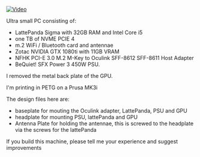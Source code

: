 [![Video](https://img.youtube.com/vi/HqVK50PhJEM/maxresdefault.jpg)](https://www.youtube.com/watch?v=HqVK50PhJEM)

Ultra small PC consisting of:
- LattePanda Sigma with 32GB RAM and Intel Core i5
- one TB of NVME PCIE 4
- m.2 WiFi / Bluetooth card and antennae 
- Zotac NVIDIA GTX 1080ti with 11GB VRAM 
- NFHK PCI-E 3.0 M.2 M-Key to Oculink SFF-8612 SFF-8611 Host Adapter
- BeQuiet! SFX Power 3 450W PSU.

I removed the metal back plate of the GPU.

I'm printing in PETG on a Prusa MK3i

The design files here are:
- baseplate for mouting the Oculink adapter, LattePanda, PSU and GPU
- headplate for mounting PSU, lattePanda and GPU
- Antenna Plate for holding the antennae, this is screwed to the headplate via the screws for the lattePanda

If you build this machine, please tell me your experience and suggest improvements


